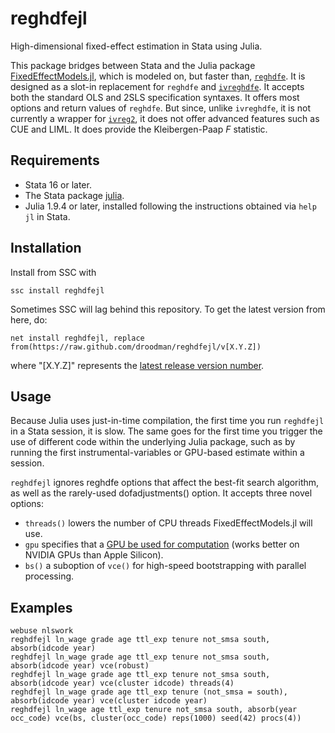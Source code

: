 # reghdfejl
High-dimensional fixed-effect estimation in Stata using Julia.

This package bridges between Stata and the Julia package [FixedEffectModels.jl](https://github.com/FixedEffects/FixedEffectModels.jl), which is modeled on, but faster than, [`reghdfe`](https://github.com/sergiocorreia/reghdfe). It is designed as a slot-in replacement for `reghdfe` and [`ivreghdfe`](https://github.com/sergiocorreia/ivreghdfe). It accepts both the standard OLS and 2SLS specification syntaxes. It offers most options and return values of `reghdfe`. But since, unlike `ivreghdfe`, it is not currently a wrapper for [`ivreg2`](https://ideas.repec.org/c/boc/bocode/s425401.html), it does not offer advanced features such as CUE and LIML. It does provide the Kleibergen-Paap _F_ statistic.

## Requirements
* Stata 16 or later.
* The Stata package [julia](https://github.com/droodman/julia.ado).
* Julia 1.9.4 or later, installed following the instructions obtained via `help jl` in Stata.

## Installation
Install from SSC with
```
ssc install reghdfejl
```
Sometimes SSC will lag behind this repository. To get the latest version from here, do:
```
net install reghdfejl, replace from(https://raw.github.com/droodman/reghdfejl/v[X.Y.Z])
```
where "[X.Y.Z]" represents the [latest release version number](https://github.com/droodman/reghdfejl/releases).


## Usage
Because Julia uses just-in-time compilation, the first time you run `reghdfejl` in a Stata session, it is slow. The same goes for the first time you trigger the use of different code within the underlying Julia package, such as by running the first instrumental-variables or GPU-based estimate within a session.

`reghdfejl` ignores reghdfe options that affect the best-fit search algorithm, as well as the rarely-used dofadjustments() option. It accepts three novel options:
* `threads()` lowers the number of CPU threads FixedEffectModels.jl will use.
* `gpu` specifies that a [GPU be used for computation](https://github.com/FixedEffects/FixedEffectModels.jl#nvidia-gpu) (works better on NVIDIA GPUs than Apple Silicon).
* `bs()` a suboption of `vce()` for high-speed bootstrapping with parallel processing.

## Examples
```
webuse nlswork
reghdfejl ln_wage grade age ttl_exp tenure not_smsa south, absorb(idcode year)
reghdfejl ln_wage grade age ttl_exp tenure not_smsa south, absorb(idcode year) vce(robust)
reghdfejl ln_wage grade age ttl_exp tenure not_smsa south, absorb(idcode year) vce(cluster idcode) threads(4)
reghdfejl ln_wage grade age ttl_exp tenure (not_smsa = south), absorb(idcode year) vce(cluster idcode year)
reghdfejl ln_wage age ttl_exp tenure not_smsa south, absorb(year occ_code) vce(bs, cluster(occ_code) reps(1000) seed(42) procs(4))

```

